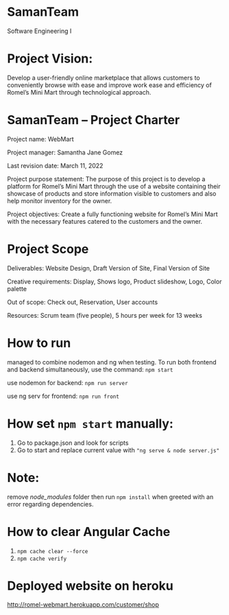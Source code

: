 # SamanTeam

Software Engineering I

# Project Vision:

Develop a user-friendly online marketplace that allows customers to conveniently browse with ease and improve work ease and efficiency of Romel’s Mini Mart through technological approach.

# SamanTeam – Project Charter

Project name: WebMart

Project manager: Samantha Jane Gomez

Last revision date: March 11, 2022

Project purpose statement: The purpose of this project is to develop a platform for Romel’s Mini Mart through the use of a website containing their showcase of products and store information visible to customers and also help monitor inventory for the owner.

Project objectives: Create a fully functioning website for Romel’s Mini Mart with the necessary features catered to the customers and the owner.

# Project Scope

Deliverables:
Website Design,
Draft Version of Site,
Final Version of Site

Creative requirements:
Display,
Shows logo,
Product slideshow,
Logo,
Color palette

Out of scope:
Check out,
Reservation,
User accounts

Resources:
Scrum team (five people), 5 hours per week for 13 weeks

# How to run
managed to combine nodemon and ng when testing. To run both frontend and backend simultaneously,
use the command:
`npm start`




use nodemon for backend:
`npm run server`

use ng serv for frontend:
`npm run front`


# How set `npm start` manually:

1. Go to package.json and look for scripts
2. Go to start and replace current value with `"ng serve & node server.js"`

# Note: 
remove *node_modules* folder then run `npm install` when greeted with an error regarding dependencies.


# How to clear Angular Cache

1. `npm cache clear --force`
2. `npm cache verify`

# Deployed website on heroku
http://romel-webmart.herokuapp.com/customer/shop

